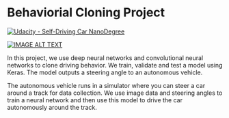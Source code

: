# Behaviorial Cloning Project

[![Udacity - Self-Driving Car NanoDegree](https://s3.amazonaws.com/udacity-sdc/github/shield-carnd.svg)](http://www.udacity.com/drive)

[![IMAGE ALT TEXT](http://img.youtube.com/vi/qjnkWP4y1JY/0.jpg)](http://www.youtube.com/watch?v=qjnkWP4y1JY "Video Title")

In this project, we use deep neural networks and convolutional neural networks to clone driving behavior. We train, validate and test a model using Keras. The model outputs a steering angle to an autonomous vehicle.

The autonomous vehicle runs in a simulator where you can steer a car around a track for data collection. We use image data and steering angles to train a neural network and then use this model to drive the car autonomously around the track.
